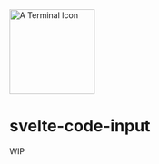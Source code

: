 <img src="https://simplecodetips.com/wp-content/uploads/2017/01/Linux-Terminal-icon.png" alt="A Terminal Icon" width="150px" align="center"/>

# svelte-code-input

WIP
